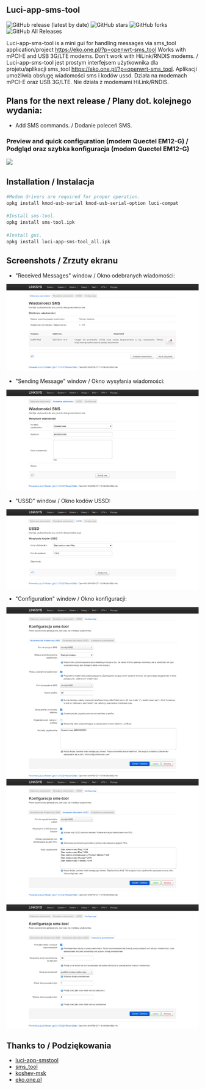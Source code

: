 ## Luci-app-sms-tool

![GitHub release (latest by date)](https://img.shields.io/github/v/release/4IceG/luci-app-sms-tool?style=flat-square)
![GitHub stars](https://img.shields.io/github/stars/4IceG/luci-app-sms-tool?style=flat-square)
![GitHub forks](https://img.shields.io/github/forks/4IceG/luci-app-sms-tool?style=flat-square)
![GitHub All Releases](https://img.shields.io/github/downloads/4IceG/luci-app-sms-tool/total)

Luci-app-sms-tool is a mini gui for handling messages via sms_tool application/project https://eko.one.pl/?p=openwrt-sms_tool
Works with mPCI-E and USB 3G/LTE modems. Don't work with HiLink/RNDIS modems.
/
Luci-app-sms-tool jest prostym interfejsem użytkownika dla projetu/aplikacji sms_tool https://eko.one.pl/?p=openwrt-sms_tool. Aplikacji umożliwia obsługę wiadomości sms i kodów ussd. Działa na modemach mPCI-E oraz USB 3G/LTE. Nie działa z modemami HiLink/RNDIS.

## Plans for the next release / Plany dot. kolejnego wydania:
- Add SMS commands. / Dodanie poleceń SMS.

### Preview and quick configuration (modem Quectel EM12-G) / Podgląd oraz szybka konfiguracja (modem Quectel EM12-G)

![](https://raw.githubusercontent.com/4IceG/Personal_data/master/smsconfig.gif)

## Installation / Instalacja
``` bash
#Modem drivers are required for proper operation.
opkg install kmod-usb-serial kmod-usb-serial-option luci-compat

#Install sms-tool.
opkg install sms-tool.ipk

#Install gui.
opkg install luci-app-sms-tool_all.ipk
```

## Screenshots / Zrzuty ekranu

- "Received Messages" window / Okno odebranych wiadomości:

![](https://raw.githubusercontent.com/4IceG/Personal_data/master/zrzuty/1.8.5PLreadsms.png)

- "Sending Message" window / Okno wysyłania wiadomości:

![](https://raw.githubusercontent.com/4IceG/Personal_data/master/zrzuty/1.8.5PLsendsms.png)

- "USSD" window / Okno kodów USSD:

![](https://raw.githubusercontent.com/4IceG/Personal_data/master/zrzuty/1.8.5PLussdb.png)

- "Configuration" window / Okno konfiguracji:

![](https://raw.githubusercontent.com/4IceG/Personal_data/master/zrzuty/1.8.5PLsmsconfig.png)
![](https://raw.githubusercontent.com/4IceG/Personal_data/master/zrzuty/1.8.5PLsmsconfig2.png)
![](https://raw.githubusercontent.com/4IceG/Personal_data/master/zrzuty/1.8.5PLsmsconfig3.png)


## Thanks to / Podziękowania
- [luci-app-smstool](https://github.com/lzto/luci-app-smstool)
- [sms_tool](https://eko.one.pl/?p=openwrt-sms_tool)
- [koshev-msk](https://github.com/koshev-msk)
- [eko.one.pl](https://eko.one.pl/forum/viewtopic.php?id=20096)
